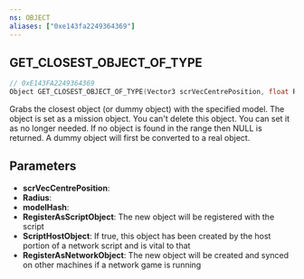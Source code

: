 ```yaml
---
ns: OBJECT
aliases: ["0xe143fa2249364369"]
---
```

## GET_CLOSEST_OBJECT_OF_TYPE

```c
// 0xE143FA2249364369
Object GET_CLOSEST_OBJECT_OF_TYPE(Vector3 scrVecCentrePosition, float Radius, Hash modelHash, bool RegisterAsScriptObject, bool ScriptHostObject, bool RegisterAsNetworkObject);
```

Grabs the closest object (or dummy object) with the specified model. The object is set as a mission object. You can't delete this object. You can set it as no longer needed. If no object is found in the range then NULL is returned. A dummy object will first be converted to a real object.


## Parameters
* **scrVecCentrePosition**: 
* **Radius**: 
* **modelHash**: 
* **RegisterAsScriptObject**: The new object will be registered with the script
* **ScriptHostObject**: If true, this object has been created by the host portion of a network script and is vital to that
* **RegisterAsNetworkObject**: The new object will be created and synced on other machines if a network game is running
